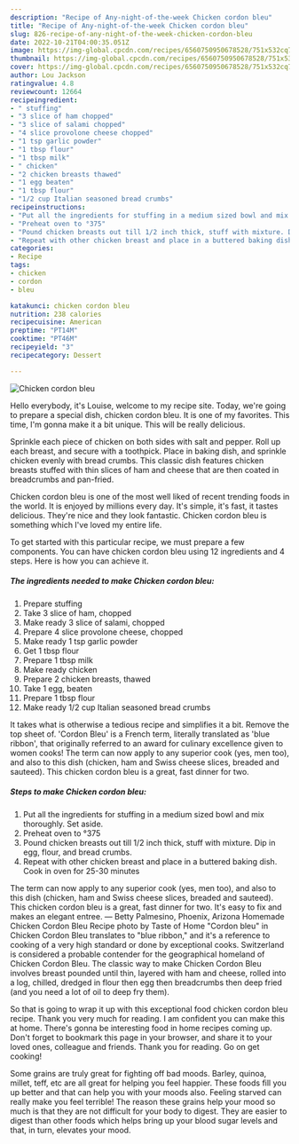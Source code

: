 ```yaml
---
description: "Recipe of Any-night-of-the-week Chicken cordon bleu"
title: "Recipe of Any-night-of-the-week Chicken cordon bleu"
slug: 826-recipe-of-any-night-of-the-week-chicken-cordon-bleu
date: 2022-10-21T04:00:35.051Z
image: https://img-global.cpcdn.com/recipes/6560750950678528/751x532cq70/chicken-cordon-bleu-recipe-main-photo.jpg
thumbnail: https://img-global.cpcdn.com/recipes/6560750950678528/751x532cq70/chicken-cordon-bleu-recipe-main-photo.jpg
cover: https://img-global.cpcdn.com/recipes/6560750950678528/751x532cq70/chicken-cordon-bleu-recipe-main-photo.jpg
author: Lou Jackson
ratingvalue: 4.8
reviewcount: 12664
recipeingredient:
- " stuffing"
- "3 slice of ham chopped"
- "3 slice of salami chopped"
- "4 slice provolone cheese chopped"
- "1 tsp garlic powder"
- "1 tbsp flour"
- "1 tbsp milk"
- " chicken"
- "2 chicken breasts thawed"
- "1 egg beaten"
- "1 tbsp flour"
- "1/2 cup Italian seasoned bread crumbs"
recipeinstructions:
- "Put all the ingredients for stuffing in a medium sized bowl and mix thoroughly. Set aside."
- "Preheat oven to °375"
- "Pound chicken breasts out till 1/2 inch thick, stuff with mixture. Dip in egg, flour, and bread crumbs."
- "Repeat with other chicken breast and place in a buttered baking dish. Cook in oven for 25-30 minutes"
categories:
- Recipe
tags:
- chicken
- cordon
- bleu

katakunci: chicken cordon bleu 
nutrition: 238 calories
recipecuisine: American
preptime: "PT14M"
cooktime: "PT46M"
recipeyield: "3"
recipecategory: Dessert

---
```



![Chicken cordon bleu](https://img-global.cpcdn.com/recipes/6560750950678528/751x532cq70/chicken-cordon-bleu-recipe-main-photo.jpg)

Hello everybody, it's Louise, welcome to my recipe site. Today, we're going to prepare a special dish, chicken cordon bleu. It is one of my favorites. This time, I'm gonna make it a bit unique. This will be really delicious.

Sprinkle each piece of chicken on both sides with salt and pepper. Roll up each breast, and secure with a toothpick. Place in baking dish, and sprinkle chicken evenly with bread crumbs. This classic dish features chicken breasts stuffed with thin slices of ham and cheese that are then coated in breadcrumbs and pan-fried.

Chicken cordon bleu is one of the most well liked of recent trending foods in the world. It is enjoyed by millions every day. It's simple, it's fast, it tastes delicious. They're nice and they look fantastic. Chicken cordon bleu is something which I've loved my entire life.


To get started with this particular recipe, we must prepare a few components. You can have chicken cordon bleu using 12 ingredients and 4 steps. Here is how you can achieve it.

<!--inarticleads1-->

##### The ingredients needed to make Chicken cordon bleu:

1. Prepare  stuffing
1. Take 3 slice of ham, chopped
1. Make ready 3 slice of salami, chopped
1. Prepare 4 slice provolone cheese, chopped
1. Make ready 1 tsp garlic powder
1. Get 1 tbsp flour
1. Prepare 1 tbsp milk
1. Make ready  chicken
1. Prepare 2 chicken breasts, thawed
1. Take 1 egg, beaten
1. Prepare 1 tbsp flour
1. Make ready 1/2 cup Italian seasoned bread crumbs


It takes what is otherwise a tedious recipe and simplifies it a bit. Remove the top sheet of. &#39;Cordon Bleu&#39; is a French term, literally translated as &#39;blue ribbon&#39;, that originally referred to an award for culinary excellence given to women cooks! The term can now apply to any superior cook (yes, men too), and also to this dish (chicken, ham and Swiss cheese slices, breaded and sauteed). This chicken cordon bleu is a great, fast dinner for two. 

<!--inarticleads2-->

##### Steps to make Chicken cordon bleu:

1. Put all the ingredients for stuffing in a medium sized bowl and mix thoroughly. Set aside.
1. Preheat oven to °375
1. Pound chicken breasts out till 1/2 inch thick, stuff with mixture. Dip in egg, flour, and bread crumbs.
1. Repeat with other chicken breast and place in a buttered baking dish. Cook in oven for 25-30 minutes


The term can now apply to any superior cook (yes, men too), and also to this dish (chicken, ham and Swiss cheese slices, breaded and sauteed). This chicken cordon bleu is a great, fast dinner for two. It&#39;s easy to fix and makes an elegant entree. — Betty Palmesino, Phoenix, Arizona Homemade Chicken Cordon Bleu Recipe photo by Taste of Home &#34;Cordon bleu&#34; in Chicken Cordon Bleu translates to &#34;blue ribbon,&#34; and it&#39;s a reference to cooking of a very high standard or done by exceptional cooks. Switzerland is considered a probable contender for the geographical homeland of Chicken Cordon Bleu. The classic way to make Chicken Cordon Bleu involves breast pounded until thin, layered with ham and cheese, rolled into a log, chilled, dredged in flour then egg then breadcrumbs then deep fried (and you need a lot of oil to deep fry them). 

So that is going to wrap it up with this exceptional food chicken cordon bleu recipe. Thank you very much for reading. I am confident you can make this at home. There's gonna be interesting food in home recipes coming up. Don't forget to bookmark this page in your browser, and share it to your loved ones, colleague and friends. Thank you for reading. Go on get cooking!

Some grains are truly great for fighting off bad moods. Barley, quinoa, millet, teff, etc are all great for helping you feel happier. These foods fill you up better and that can help you with your moods also. Feeling starved can really make you feel terrible! The reason these grains help your mood so much is that they are not difficult for your body to digest. They are easier to digest than other foods which helps bring up your blood sugar levels and that, in turn, elevates your mood.
